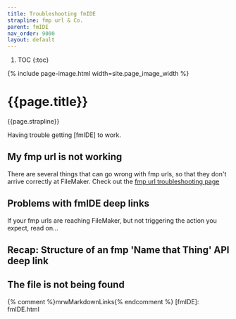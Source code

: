 ```yaml
---
title: Troubleshooting fmIDE
strapline: fmp url & Co.
parent: fmIDE
nav_order: 9000
layout: default
---
```

1. TOC
{:toc}

{% include page-image.html width=site.page_image_width %}

# {{page.title}}

{{page.strapline}}

Having trouble getting [fmIDE] to work.

## My fmp url is not working

There are several things that can go wrong with fmp urls, so that they don't arrive correctly at FileMaker. Check out the [fmp url troubleshooting page](troubleshooting-fmp-urls.html)

## Problems with fmIDE deep links

If your fmp urls are reaching FileMaker, but not triggering the action you expect, read on…

## Recap: Structure of an fmp 'Name that Thing' API deep link




## The file is not being found

{% comment %}mrwMarkdownLinks{% endcomment %}
[fmIDE]: fmIDE.html
